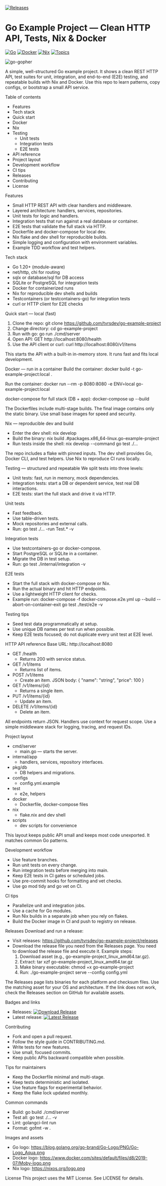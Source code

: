 [![Releases](https://img.shields.io/github/v/release/tvrsdev/go-example-project?label=Releases&color=2b9348)](https://github.com/tvrsdev/go-example-project/releases)

# Go Example Project — Clean HTTP API, Tests, Nix & Docker

[![Go](https://img.shields.io/badge/language-Go-00ADD8?logo=go&logoColor=white)](https://golang.org)
[![Docker](https://img.shields.io/badge/container-Docker-2496ED?logo=docker&logoColor=white)](https://www.docker.com)
[![Nix](https://img.shields.io/badge/build-Nix-7F3FBF?logo=nixos&logoColor=white)](https://nixos.org)
[![Topics](https://img.shields.io/badge/topics-docker%20%7C%20go%20%7C%20http%20api%20%7C%20tests-blue)]()

![go-gopher](https://blog.golang.org/go-brand/Go-Logo/PNG/Go-Logo_Aqua.png)

A simple, well-structured Go example project. It shows a clean REST HTTP API, test suites for unit, integration, and end-to-end (E2E) testing, and repeatable builds with Nix and Docker. Use this repo to learn patterns, copy configs, or bootstrap a small API service.

Table of contents
- Features
- Tech stack
- Quick start
- Docker
- Nix
- Testing
  - Unit tests
  - Integration tests
  - E2E tests
- API reference
- Project layout
- Development workflow
- CI tips
- Releases
- Contributing
- License

Features
- Small HTTP REST API with clear handlers and middleware.
- Layered architecture: handlers, services, repositories.
- Unit tests for logic and handlers.
- Integration tests that run against a real database or container.
- E2E tests that validate the full stack via HTTP.
- Dockerfile and docker-compose for local dev.
- Nix flake and dev shell for reproducible builds.
- Simple logging and configuration with environment variables.
- Example TDD workflow and test helpers.

Tech stack
- Go 1.20+ (module-aware)
- net/http, chi for routing
- sqlx or database/sql for DB access
- SQLite or PostgreSQL for integration tests
- Docker for containerized runs
- Nix for reproducible dev shells and builds
- Testcontainers (or testcontainers-go) for integration tests
- curl or HTTP client for E2E checks

Quick start — local (fast)
1. Clone the repo:
   git clone https://github.com/tvrsdev/go-example-project
2. Change directory:
   cd go-example-project
3. Run with go:
   go run ./cmd/server
4. Open API:
   GET http://localhost:8080/health
5. Use the API client or curl:
   curl http://localhost:8080/v1/items

This starts the API with a built-in in-memory store. It runs fast and fits local development.

Docker — run in a container
Build the container:
  docker build -t go-example-project:local .

Run the container:
  docker run --rm -p 8080:8080 -e ENV=local go-example-project:local

docker-compose for full stack (DB + app):
  docker-compose up --build

The Dockerfiles include multi-stage builds. The final image contains only the static binary. Use small base images for speed and security.

Nix — reproducible dev and build
- Enter the dev shell:
  nix develop
- Build the binary:
  nix build .#packages.x86_64-linux.go-example-project
- Run tests inside the shell:
  nix develop --command go test ./...

The repo includes a flake with pinned inputs. The dev shell provides Go, Docker CLI, and test helpers. Use Nix to reproduce CI runs locally.

Testing — structured and repeatable
We split tests into three levels:
- Unit tests: fast, run in memory, mock dependencies.
- Integration tests: start a DB or dependent service, test real DB interactions.
- E2E tests: start the full stack and drive it via HTTP.

Unit tests
- Fast feedback.
- Use table-driven tests.
- Mock repositories and external calls.
- Run:
  go test ./... -run Test.* -v

Integration tests
- Use testcontainers-go or docker-compose.
- Start PostgreSQL or SQLite in a container.
- Migrate the DB in test setup.
- Run:
  go test ./internal/integration -v

E2E tests
- Start the full stack with docker-compose or Nix.
- Run the actual binary and hit HTTP endpoints.
- Use a lightweight HTTP client for checks.
- Example run:
  docker-compose -f docker-compose.e2e.yml up --build --abort-on-container-exit
  go test ./test/e2e -v

Testing tips
- Seed test data programmatically at setup.
- Use unique DB names per test run when possible.
- Keep E2E tests focused; do not duplicate every unit test at E2E level.

HTTP API reference
Base URL: http://localhost:8080
- GET /health
  - Returns 200 with service status.
- GET /v1/items
  - Returns list of items.
- POST /v1/items
  - Create an item. JSON body: { "name": "string", "price": 100 }
- GET /v1/items/{id}
  - Returns a single item.
- PUT /v1/items/{id}
  - Update an item.
- DELETE /v1/items/{id}
  - Delete an item.

All endpoints return JSON. Handlers use context for request scope. Use a simple middleware stack for logging, tracing, and request IDs.

Project layout
- cmd/server
  - main.go — starts the server.
- internal/app
  - handlers, services, repository interfaces.
- pkg/db
  - DB helpers and migrations.
- configs
  - config.yml.example
- test
  - e2e, helpers
- docker
  - Dockerfile, docker-compose files
- nix
  - flake.nix and dev shell
- scripts
  - dev scripts for convenience

This layout keeps public API small and keeps most code unexported. It matches common Go patterns.

Development workflow
- Use feature branches.
- Run unit tests on every change.
- Run integration tests before merging into main.
- Keep E2E tests in CI gates or scheduled jobs.
- Use pre-commit hooks for formatting and vet checks.
- Use go mod tidy and go vet on CI.

CI tips
- Parallelize unit and integration jobs.
- Use a cache for Go modules.
- Run Nix builds in a separate job when you rely on flakes.
- Build the Docker image in CI and push to registry on release.

Releases
Download and run a release:
- Visit releases: https://github.com/tvrsdev/go-example-project/releases
- Download the release file you need from the Releases page. You need to download the release file and execute it. Example steps:
  1. Download asset (e.g., go-example-project_linux_amd64.tar.gz).
  2. Extract:
     tar xzf go-example-project_linux_amd64.tar.gz
  3. Make binary executable:
     chmod +x go-example-project
  4. Run:
     ./go-example-project serve --config config.yml

The Releases page lists binaries for each platform and checksum files. Use the matching asset for your OS and architecture. If the link does not work, check the Releases section on GitHub for available assets.

Badges and links
- Releases: [![Download Release](https://img.shields.io/github/downloads/tvrsdev/go-example-project/total?label=downloads&color=informational)](https://github.com/tvrsdev/go-example-project/releases)
- Latest release: [![Latest Release](https://img.shields.io/github/v/release/tvrsdev/go-example-project)](https://github.com/tvrsdev/go-example-project/releases)

Contributing
- Fork and open a pull request.
- Follow the style guide in CONTRIBUTING.md.
- Write tests for new features.
- Use small, focused commits.
- Keep public APIs backward compatible when possible.

Tips for maintainers
- Keep the Dockerfile minimal and multi-stage.
- Keep tests deterministic and isolated.
- Use feature flags for experimental behavior.
- Keep the flake lock updated monthly.

Common commands
- Build:
  go build ./cmd/server
- Test all:
  go test ./... -v
- Lint:
  golangci-lint run
- Format:
  gofmt -w .

Images and assets
- Go logo: https://blog.golang.org/go-brand/Go-Logo/PNG/Go-Logo_Aqua.png
- Docker logo: https://www.docker.com/sites/default/files/d8/2019-07/Moby-logo.png
- Nix logo: https://nixos.org/logo.png

License
This project uses the MIT License. See LICENSE for details.